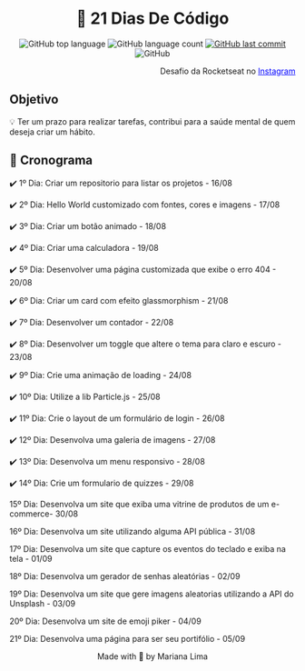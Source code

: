 <h1 align="center">🎯 21 Dias De Código</h1>

<p align="center" margin-top="25px" >
  <img alt="GitHub top language" src="https://img.shields.io/github/languages/top/Mahflima/21-Dias-De-Codigo?color=015F43">

  <img alt="GitHub language count" src="https://img.shields.io/github/languages/count/Mahflima/21-Dias-De-Codigo?color=00875F">
  
  <a href="https://github.com/Ricmaloy/NLW-6/commits/master">
    <img alt="GitHub last commit" src="https://img.shields.io/github/last-commit/Mahflima/21-Dias-De-Codigo?color=00B37E">
  </a>

  <img alt="GitHub" src="https://img.shields.io/github/license/Mahflima/21-Dias-De-Codigo?color=81D8F7">
</p>
<p  align="end">Desafio da Rocketseat no <a style="color:blue;" href="https://www.instagram.com/p/ChTBg1BpLGU/" target="_blank">Instagram</a></p>



<h2>Objetivo</h2>

💡 Ter um prazo para realizar tarefas, contribui para a saúde mental de quem deseja criar um hábito.


<h2>📅 Cronograma</h2>

  <p>✔️ 1º Dia: Criar um repositorio para listar os projetos - 16/08</p>
  <p>✔️ 2º Dia: Hello World customizado com fontes, cores e imagens - 17/08</p>
  <p>✔️ 3º Dia: Criar um botão animado - 18/08</p>
  <p>✔️ 4º Dia: Criar uma calculadora - 19/08</p>
  <p>✔️ 5º Dia: Desenvolver uma página customizada que exibe o erro 404 - 20/08</p>
  <p>✔️ 6º Dia: Criar um card com efeito glassmorphism - 21/08</p>
  <p>✔️ 7º Dia: Desenvolver um contador - 22/08<p>
  <p>✔️ 8º Dia: Desenvolver um toggle que altere o tema para claro e escuro - 23/08<p>
  <p>✔️ 9º Dia: Crie uma animação de loading - 24/08<p>
  <p>✔️ 10º Dia: Utilize a lib Particle.js - 25/08<p>
  <p>✔️ 11º Dia: Crie o layout de um formulário de login - 26/08<p>
  <p>✔️ 12º Dia: Desenvolva uma galeria de imagens - 27/08<p>
  <p>✔️ 13º Dia: Desenvolva um menu responsivo - 28/08<p>
  <p>✔️ 14º Dia: Crie um formulario de quizzes - 29/08<p>
  <p>15º Dia: Desenvolva um site que exiba uma vitrine de produtos de um e-commerce- 30/08<p>
  <p>16º Dia: Desenvolva um site utilizando alguma API pública - 31/08<p>
  <p>17º Dia: Desenvolva um site que capture os eventos do teclado e exiba na tela - 01/09<p>
  <p>18º Dia: Desenvolva um gerador de senhas aleatórias - 02/09<p>
  <p>19º Dia: Desenvolva um site que gere imagens aleatorias utilizando a API do Unsplash - 03/09<p>
  <p>20º Dia: Desenvolva um site de emoji piker - 04/09<p>
  <p>21º Dia: Desenvolva uma página para ser seu portifólio - 05/09<p>

<p align="center">Made with 💜 by Mariana Lima</p>
